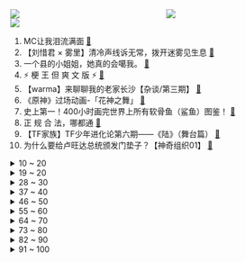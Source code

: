 <div >
	<a style="float:left;width:55%;" href = "https://github.com/anuraghazra/github-readme-stats">
	 <img src = "https://github-readme-stats.vercel.app/api?username=iuuuuuaena&theme=buefy&show_icons=true"/>
	</a>
	<a  style="float:right;width:45%" href = "https://github.com/anuraghazra/github-readme-stats">
	 <img  src="https://github-readme-stats.vercel.app/api/top-langs/?username=anuraghazra&layout=compact"/>
	</a>
	</div>

[![](https://img.shields.io/badge/jxd-@jxdgogogo.xyz-yellowgreen.svg)](https://www.jxdgogogo.xyz)<br>
1. MC让我泪流满面 [:link:](//www.bilibili.com/video/BV1jd4y197QN) <br>
2. 【刘惜君 × 雾里】清冷声线诉无常，拨开迷雾见生息 [:link:](//www.bilibili.com/video/BV1KN4y1c7fW) <br>
3. 一个县的小姐姐，她真的会噶我。 [:link:](//www.bilibili.com/video/BV1qd4y1d7po) <br>
4. ⚡ 梗 王 但 爽 文 版  ⚡ [:link:](//www.bilibili.com/video/BV1WB4y147MU) <br>
5. 【warma】来聊聊我的老家长沙【杂谈/第三期】 [:link:](//www.bilibili.com/video/BV1Tt4y1E7qz) <br>
6. 《原神》过场动画-「花神之舞」 [:link:](//www.bilibili.com/video/BV13B4y1474S) <br>
7. 史上第一！400小时画完世界上所有软骨鱼（鲨鱼）图鉴！ [:link:](//www.bilibili.com/video/BV1MB4y157WM) <br>
8. 正 规 合 法，哪都通 [:link:](//www.bilibili.com/video/BV1SB4y1V7M5) <br>
9. 【TF家族】TF少年进化论第六期——《陆》（舞台篇） [:link:](//www.bilibili.com/video/BV1sG4y1k7TJ) <br>
10. 为什么要给卢旺达总统颁发门垫子？【神奇组织01】 [:link:](//www.bilibili.com/video/BV13W4y1t7pE) <br>
<details>
<summary>10 ~ 20</summary>

11. 儿子非要在家长会上展示才艺.... [:link:](//www.bilibili.com/video/BV1SP41157fr) <br>
12. 1000块vs100万的小提琴！哪一个比较猛？！ [:link:](//www.bilibili.com/video/BV1nB4y1x7DN) <br>
13. 军训快结束，给带伙露一手 [:link:](//www.bilibili.com/video/BV1Yg411r7gk) <br>
14. 七年长跑，我求婚了，在鲸鱼的见证下 [:link:](//www.bilibili.com/video/BV1MU4y167Ci) <br>
15. “今 天，我 的 DNA 彻 底 崩 溃 了！” [:link:](//www.bilibili.com/video/BV1YW4y187mt) <br>
16. 又 甘 又 刻，叮叮当当舞！ ❤️ 【咬人猫】 [:link:](//www.bilibili.com/video/BV19B4y1374d) <br>
17. 从他违抗生命本能的那一刻起，就已不能称之为机械了 [:link:](//www.bilibili.com/video/BV1HB4y1475C) <br>
18. 超级牛马（2） [:link:](//www.bilibili.com/video/BV1Xa41197ys) <br>
19. 须弥探索现状 [:link:](//www.bilibili.com/video/BV1Aa411o743) <br>
</details>
<details>
<summary>19 ~ 20</summary>

20. 【原神】刻晴：我要当T0！当一个没人会看不起的T0！ [:link:](//www.bilibili.com/video/BV1vY4y1F79J) <br>
21. 猫德学院关于被遗弃猫咪的声明 [:link:](//www.bilibili.com/video/BV1aB4y1x77L) <br>
22. 细思极恐... 拐卖妇女的各种套路： [:link:](//www.bilibili.com/video/BV1wG411t7uC) <br>
23. 唐僧被我抓了，悟空也来不及救！ [:link:](//www.bilibili.com/video/BV1ag411r7Lp) <br>
24. 7.6亿中国农民不需要被赞美 [:link:](//www.bilibili.com/video/BV1uV4y1W7Es) <br>
25. 家里的贼 都被我穷哭了 [:link:](//www.bilibili.com/video/BV1XG4y1r7Ws) <br>
26. “我不会错过你的！” [:link:](//www.bilibili.com/video/BV1kV4y1W7EB) <br>
27. 柠檬：首先 我没惹你们任何人 [:link:](//www.bilibili.com/video/BV1Wa411G7gv) <br>
28. 这  都  什  么  妖  魔  鬼  怪（十） [:link:](//www.bilibili.com/video/BV1vG41147Zp) <br>
</details>
<details>
<summary>28 ~ 30</summary>

29. 崩坏3「纯真梦歌」线上音乐会 [:link:](//www.bilibili.com/video/BV1ad4y1d7Kk) <br>
30. 一口一个小猫咪 [:link:](//www.bilibili.com/video/BV1wV4y1W7dU) <br>
31. 即使默默无闻，即使没有掌声，即使是白干，但这就是热爱啊 [:link:](//www.bilibili.com/video/BV1hG41147WC) <br>
32. 【泠鸢×嘉然】合作单曲《我们快出发》元气上线（欢迎二创） [:link:](//www.bilibili.com/video/BV1Rd4y1d72K) <br>
33. 艺术有毒｜中国巨型机械艺术装置第一人肖将军 [:link:](//www.bilibili.com/video/BV1eW4y1878w) <br>
34. 你那是去的理发店吗？那是创意广告大师！【慧小媛】 [:link:](//www.bilibili.com/video/BV1bW4y1t755) <br>
35. 这是...我可以看的吗？！2022年10月新番导视！【泛式】 [:link:](//www.bilibili.com/video/BV1rW4y18743) <br>
36. 【原神】3.0须弥大世界任务解谜/副本开启 合集（持续更新中） [:link:](//www.bilibili.com/video/BV1x14y1x7QX) <br>
37. 千万不要给孩子买长颈鹿 [:link:](//www.bilibili.com/video/BV1ag411D7Zy) <br>
</details>
<details>
<summary>37 ~ 40</summary>

38. TWICE最新回归曲Talk that Talk MV+打歌舞台合集(更至220827) [:link:](//www.bilibili.com/video/BV1Xd4y1d7qJ) <br>
39. 法律人的第一次变装视频 [:link:](//www.bilibili.com/video/BV1st4y1n7rC) <br>
40. 还原《食神》，皇帝炒饭！猪猪良心出品！ [:link:](//www.bilibili.com/video/BV1EW4y187RF) <br>
41. 不是我踢最后一脚晚上都睡不着 [:link:](//www.bilibili.com/video/BV1Ua411G7VL) <br>
42. 结婚了 结婚了 新郎就是我 [:link:](//www.bilibili.com/video/BV1fG4y1r75T) <br>
43. 【原神须弥草神瞳】(110已完结)散失的草神瞳全收集！分区域收集！贴心领跑防迷路！全网最贴心的须弥草神瞳攻略！ [:link:](//www.bilibili.com/video/BV1pa411G7p2) <br>
44. 当你有个笑点低的朋友！！！ [:link:](//www.bilibili.com/video/BV1gT411F7y4) <br>
45. 等位200桌排队8小时，这样的火锅值不值得去吃【您赞我来排ep01-鸿姐老火锅】 [:link:](//www.bilibili.com/video/BV1Ae4y1Z7Rw) <br>
46. 中国绝技独竹漂，凭一根竹子在江面起舞，这个女生好厉害！ [:link:](//www.bilibili.com/video/BV1MN4y1c76o) <br>
</details>
<details>
<summary>46 ~ 50</summary>

47. 冰镇水泥？居然这么好喝？ [:link:](//www.bilibili.com/video/BV1yG4y1r77N) <br>
48. 《鱼香肉丝》一道让你无法拒绝的美味家常菜！ [:link:](//www.bilibili.com/video/BV1rd4y1A7vY) <br>
49. 顶着太阳在外画墙绘，我老婆心疼我，给我买了一双皮鞋。 [:link:](//www.bilibili.com/video/BV1wV4y1W7u1) <br>
50. 帝国覆灭之夜，苏德战场最终决战：柏林会战【历史调研室】 [:link:](//www.bilibili.com/video/BV1Qd4y1d7px) <br>
51. 《凤 凰 还 巢》 [:link:](//www.bilibili.com/video/BV1nG4y1r7Xi) <br>
52. 我居然算出了光头强砍了多少棵树 ？？【全网最细，不细抽我】 [:link:](//www.bilibili.com/video/BV1hP41157AE) <br>
53. 有些许漫画感吗 [:link:](//www.bilibili.com/video/BV13d4y1d75Z) <br>
54. 今天是我的生日 也是我向你求婚的日子 [:link:](//www.bilibili.com/video/BV1k14y1x7Ut) <br>
55. 突如其来的专业，让人笑不活了！#非物质文化遗产 #搞笑 [:link:](//www.bilibili.com/video/BV1Tt4y1n7iB) <br>
</details>
<details>
<summary>55 ~ 60</summary>

56. 秘密基地的秘密电影院茶几下面居然又挖出了一个隐藏空间？ [:link:](//www.bilibili.com/video/BV1UG41147Qh) <br>
57. 那里本没有路，那里原也没有灯，却有微光筑起的“防火长城” [:link:](//www.bilibili.com/video/BV1yd4y1d7ss) <br>
58. 【emoji】抽 象 小 卖 部 吸 螺 篇 [:link:](//www.bilibili.com/video/BV1rg411r7BU) <br>
59. 老师说我画的雷电将军很奇怪 [:link:](//www.bilibili.com/video/BV1yB4y1V7KT) <br>
60. 尘环行动18 [:link:](//www.bilibili.com/video/BV1yP4115755) <br>
61. 借只鸡回去拍视频 [:link:](//www.bilibili.com/video/BV1xU4y167AR) <br>
62. 自信就是允许自己被否定，那是你的批判，我无需认同 [:link:](//www.bilibili.com/video/BV1e14y1t7t1) <br>
63. 这螃蟹伤害咋这么高啊！一刀就秒了！！！ [:link:](//www.bilibili.com/video/BV1ZB4y1x7go) <br>
64. 这才是中国的神仙！！ [:link:](//www.bilibili.com/video/BV1CG411V76Z) <br>
</details>
<details>
<summary>64 ~ 70</summary>

65. 一夜之间！700万人读了我高中毕业写给校草的诗！ [:link:](//www.bilibili.com/video/BV14a41197c9) <br>
66. 整活！假装在家喝闷酒喝到呕吐…被女友当场撞见会怎样？！ [:link:](//www.bilibili.com/video/BV1eU4y167Gv) <br>
67. 派大星软糖！居然被我还原出来了！ [:link:](//www.bilibili.com/video/BV1LV4y1W7h2) <br>
68. 卧槽……我完全理解什么叫长相身高不匹配了！ [:link:](//www.bilibili.com/video/BV1VT411w7xv) <br>
69. “以火灭火”？！海尔兄弟没有骗我！ [:link:](//www.bilibili.com/video/BV1VD4y167rS) <br>
70. 有必要把沙漠变成绿洲吗？是否所有的沙漠都不能人为干预呢？ [:link:](//www.bilibili.com/video/BV19N4y1F7ea) <br>
71. 如何快速入狱？ [:link:](//www.bilibili.com/video/BV1zG4y1r7Yf) <br>
72. 20年前的世界级动画神作，【星际宝贝】大结局到底是什么？ [:link:](//www.bilibili.com/video/BV1CP41157LH) <br>
73. 有求必应（花絮版 [:link:](//www.bilibili.com/video/BV1uT411F78a) <br>
</details>
<details>
<summary>73 ~ 80</summary>

74. 【22娘×33娘】白嫖使我快乐！ [:link:](//www.bilibili.com/video/BV1DP41157QV) <br>
75. 【尘环行动18】摆完挂机 简单好抄（后续更新摆完挂机 挑战任务合集 持续更新中） [:link:](//www.bilibili.com/video/BV1Da411G74v) <br>
76. 我 的 畜 生 朋 友 5 [:link:](//www.bilibili.com/video/BV1HT411w7Ye) <br>
77. 游戏黑洞 [:link:](//www.bilibili.com/video/BV1bB4y1z7Db) <br>
78. 哟？哪位同学照镜子呢？ [:link:](//www.bilibili.com/video/BV13B4y147jb) <br>
79. 骗小孩钱有这么难吗？ [:link:](//www.bilibili.com/video/BV1md4y1d7Si) <br>
80. 【原神】米哈游竟然夹带这么多私货!露出鸡脚被我发现了吧！ [:link:](//www.bilibili.com/video/BV15a411R7kq) <br>
81. 【散人】国产恐怖《阴阳锅》 鸳鸯锅的诅咒（完结共6P） [:link:](//www.bilibili.com/video/BV1Gt4y1E7yU) <br>
82. 狗头吧亲兄弟！999%拿一血！无限越塔禁术！【垃圾英雄拯救计划】 [:link:](//www.bilibili.com/video/BV1yN4y1F7gQ) <br>
</details>
<details>
<summary>82 ~ 90</summary>

83. 教一岁多的儿子唱《孤勇者》，出门能对上暗号么？？ [:link:](//www.bilibili.com/video/BV14N4y1c76h) <br>
84. 请我的好友们来吃满汉全席！除了我自己大家都很满意！ [:link:](//www.bilibili.com/video/BV13t4y1E7tE) <br>
85. 整个宿舍的爹留下的珍贵影像 [:link:](//www.bilibili.com/video/BV1Gt4y1n7sd) <br>
86. 一口气看完【萌虎重生】，我堂堂猛虎竟被欺负成这样 [:link:](//www.bilibili.com/video/BV1qg411r7jP) <br>
87. 你们尽管吃！史莱姆那边我去解释！ [:link:](//www.bilibili.com/video/BV1NB4y147zb) <br>
88. 你打了个喷嚏就会吹time了？？ [:link:](//www.bilibili.com/video/BV1a14y1t7Rw) <br>
89. 我是秋名山车神这种事，还有人不知道吗....... [:link:](//www.bilibili.com/video/BV1jV4y1H7xd) <br>
90. [MinecraftBE]三年心血，但是冷门 [:link:](//www.bilibili.com/video/BV19G4y1r7PS) <br>
91. 【花小烙】人被突然吓到的那一刻身体里发生了？ [:link:](//www.bilibili.com/video/BV1wB4y1G7kd) <br>
</details>
<details>
<summary>91 ~ 100</summary>

92. 芬兰家人被兰州牛肉面惊到目瞪口呆！干锅肥肠辣子鸡太惊艳，带侄儿侄女逛中国超市，啥都想买怎么办？！ [:link:](//www.bilibili.com/video/BV1vT411w74Q) <br>
93. 原神3.0必看！高等元素论史上最强教程，草系反应全面解析 [:link:](//www.bilibili.com/video/BV1we4y1Z7Yv) <br>
94. 《最喜欢的一集》 [:link:](//www.bilibili.com/video/BV1yV4y1W7Uk) <br>
95. 张天爱手撕徐开骋，娜扎极速补锤，剧情太阳间了（内含爆笑录音） [:link:](//www.bilibili.com/video/BV1zd4y1A7ms) <br>
96. （3.0已完结）原神须弥失散的草神瞳，全收集攻略，贴心领跑不迷路！【璐璐咔】 [:link:](//www.bilibili.com/video/BV1nV4y1W7FE) <br>
97. 带给你甜辣并存的pop呀！～( ´▽` )ﾉ [:link:](//www.bilibili.com/video/BV1YU4y1k7bg) <br>
98. 一个普通男孩的10年，24岁当保安，少走四十年弯路 [:link:](//www.bilibili.com/video/BV1td4y1d71E) <br>
99. 《 你 问 我 打 ！》 [:link:](//www.bilibili.com/video/BV13V4y1W7X6) <br>
100. 【阿斗】一步走错满盘皆输，王位争夺战将掀起血雨腥风！美剧史诗巨作《权力的游戏》第3期 [:link:](//www.bilibili.com/video/BV1BU4y1675i) <br>
</details>
